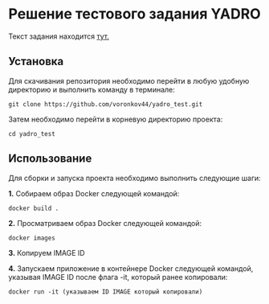 # **Решение тестового задания YADRO**
Текст задания находится [тут.](https://docs.google.com/document/d/10BTFT11sPh6iAW3Iu6CfXPUsXCwNeLeX/edit?usp=sharing&ouid=109575002357503548475&rtpof=true&sd=true)
## **Установка**
Для скачивания репозитория необходимо перейти в любую удобную директорию и выполнить команду в терминале:

```no-highlight
git clone https://github.com/voronkov44/yadro_test.git
```

Затем необходимо перейти в корневую директорию проекта:

```no-highlight
cd yadro_test
```

## **Использование**

Для сборки и запуска проекта необходимо выполнить следующие шаги:

**1.** Собираем образ Docker следующей командой:

```no-highlight
docker build .
```

**2.** Просматриваем образ Docker следующей командой:

```no-highlight
docker images
```

**3.** Копируем IMAGE ID

**4.** Запускаем приложение в контейнере Docker следующей командой, указывая IMAGE ID после флага -it, который ранее копировали:

```no-highlight
docker run -it (указываем ID IMAGE который копировали)
```




